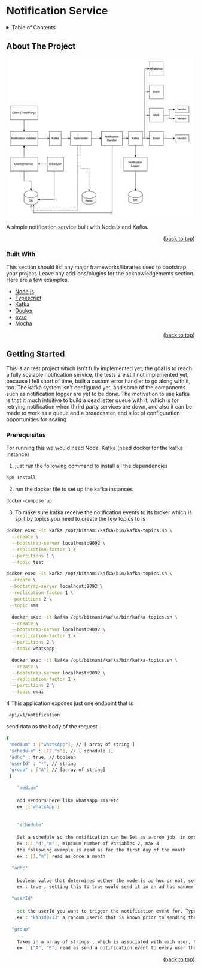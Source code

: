 <div id="top"></div>



<!-- PROJECT SHIELDS -->
<!--
*** I'm using markdown "reference style" links for readability.
*** Reference links are enclosed in brackets [ ] instead of parentheses ( ).
*** See the bottom of this document for the declaration of the reference variables
*** for contributors-url, forks-url, etc. This is an optional, concise syntax you may use.
*** https://www.markdownguide.org/basic-syntax/#reference-style-links
-->




<!-- PROJECT LOGO -->
<br />
<div align="center">


  <h1 align="left">Notification Service</h1>


</div>



<!-- TABLE OF CONTENTS -->
<details>
  <summary>Table of Contents</summary>
  <ol>
    <li>
      <a href="#about-the-project">About The Project</a>
      <ul>
        <li><a href="#built-with">Built With</a></li>
      </ul>
    </li>
    <li>
      <a href="#getting-started">Getting Started</a>
      <ul>
        <li><a href="#prerequisites">Prerequisites</a></li>
      </ul>
    </li>
  
  </ol>
</details>



<!-- ABOUT THE PROJECT -->
## About The Project

[![Product Name Screen Shot][product-screenshot]](https://example.com)

A simple notification service built with Node.js and Kafka.


<p align="right">(<a href="#top">back to top</a>)</p>



### Built With

This section should list any major frameworks/libraries used to bootstrap your project. Leave any add-ons/plugins for the acknowledgements section. Here are a few examples.

* [Node.js](https://nodejs.org/en/)
* [Typescript](https://www.typescriptlang.org)
* [Kafka](https://kafka.apache.org)
* [Docker](https://www.docker.com)
* [avsc](https://avro.apache.org/docs/current/spec.html)
* [Mocha](https://mochajs.org)


<p align="right">(<a href="#top">back to top</a>)</p>



<!-- GETTING STARTED -->
## Getting Started

This is an test project which isn't fully implemented yet, the goal is to reach a fully scalable notification service,
the tests are still not implemented yet, because I fell short of time, built a custom error handler to go along with it, too. The kafka system isn't configured yet, and some of the components such as notification logger are yet to be done.
The motivation to use kafka is that it much intuitive to build a dead letter queue with it, which is for retrying notification when thrird party services are down, and also it
can be made to work as a queue and a broadcaster, and a lot of configuration opportunities for scaling


### Prerequisites

For running this we would need Node ,Kafka (need docker for the kafka instance)

  1.  just run the following command to install all the dependencies
  ```sh
  npm install
  ```
2.  run the docker file to set up the kafka instances
  ```sh
  docker-compose up
  ```
3.  To make sure kafka receive the notification events to its broker which is split by topics you need to create the few topics to is

  ```sh
  docker exec -it kafka /opt/bitnami/kafka/bin/kafka-topics.sh \
    --create \
    --bootstrap-server localhost:9092 \
    --replication-factor 1 \
    --partitions 1 \
    --topic test
  ```
   ```sh
  docker exec -it kafka /opt/bitnami/kafka/bin/kafka-topics.sh \
    --create \
    --bootstrap-server localhost:9092 \
    --replication-factor 1 \
    --partitions 2 \
    --topic sms
  ```
  ```sh
    docker exec -it kafka /opt/bitnami/kafka/bin/kafka-topics.sh \
    --create \
    --bootstrap-server localhost:9092 \
    --replication-factor 1 \
    --partitions 2 \
    --topic whatsapp
  ```
  ```sh
    docker exec -it kafka /opt/bitnami/kafka/bin/kafka-topics.sh \
    --create \
    --bootstrap-server localhost:9092 \
    --replication-factor 1 \
    --partitions 2 \
    --topic emai
  ```
 4 This application exposes just one endpoint that is
   ```sh
    api/v1/notification
  ```
  send data as the body of the request
   ```sh
   {
    "medium" : ["whatsApp"], // [ array of string ]
    "schedule" : [12,"s"], // [ schedule ]]
    "adhc" : true, // boolean
    "userId" : "*", // string
    "group" : ["A"] // [array of string]
    }
  ```
```sh
    "medium" 

    add vendors here like whatsapp sms etc 
    ex :['whatsApp']
    
  ```
```sh
    "schedule" 

    Set a schedule so the notification can be Set as a cron job, in order to use this set adhc to false
    ex :[1,"d","m"], minimum number of variables 2, max 3
    the following example is read as for the first day of the month
    ex : [1,"m"] read as once a month
  ```

  ```sh
    "adhc" 

      boolean value that determines wether the mode is ad hoc or not, setting this to true would override schedule option, as adhc would take precedence.
      ex : true , setting this to true would send it in an ad hoc manner every time the request is sent
  ```
  ```sh
    "userId" 

      set the userId you want to trigger the notification event for. Type conforms to a String, sets only one vairable
      ex : "kahsd9213" a random userId that is known prior to sending the request
  ```
  ```sh
    "group" 

      Takes in a array of strings , which is associated with each user, this logically groups users into groups. used for setting the events in bullk.
      ex : ["A", "B"] read as send a notification event to every user that belongs to group A and B
  ```
  

  
  




<p align="right">(<a href="#top">back to top</a>)</p>





[product-screenshot]: images/sysDes.png